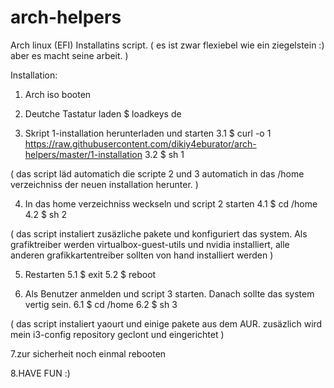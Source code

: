 # arch-helpers

Arch linux (EFI) Installatins script.
( es ist zwar flexiebel wie ein ziegelstein :) aber es macht seine arbeit. )



Installation:
1. Arch iso booten

2. Deutche Tastatur laden
  $ loadkeys de

3. Skript 1-installation herunterladen und starten
  3.1 $ curl -o 1 https://raw.githubusercontent.com/dikiy4eburator/arch-helpers/master/1-installation
  3.2 $ sh 1

  ( das script läd automatich die scripte 2 und 3 automatich in das /home verzeichniss der neuen installation herunter. )

4. In das home verzeichniss weckseln und script 2 starten
  4.1 $ cd /home
  4.2 $ sh 2

  ( das script instaliert zusäzliche pakete und konfiguriert das system. Als grafiktreiber werden
  virtualbox-guest-utils und nvidia installiert, alle anderen grafikkartentreiber sollten von hand installiert werden )

5. Restarten
  5.1 $ exit
  5.2 $ reboot

6. Als Benutzer anmelden und script 3 starten. Danach sollte das system vertig sein.
  6.1 $ cd /home
  6.2 $ sh 3

  ( das script instaliert yaourt und einige pakete aus dem AUR. zusäzlich wird mein i3-config repository geclont und eingerichtet )

7.zur sicherheit noch einmal rebooten

8.HAVE FUN :)
